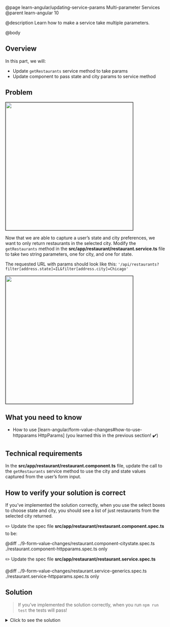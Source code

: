 @page learn-angular/updating-service-params Multi-parameter Services
@parent learn-angular 10

@description Learn how to make a service take multiple parameters.

@body

## Overview

In this part, we will:

- Update `getRestaurants` service method to take params
- Update component to pass state and city params to service method

## Problem

<img src="../static/img/angular/10-updating-service-params/before.png"
  style="border: solid 1px black;" width="400px"/>

Now that we are able to capture a user’s state and city preferences, we want to only return restaurants in the selected city. Modify the `getRestaurants` method in the **src/app/restaurant/restaurant.service.ts** file to take two string parameters, one for city, and one for state.

The requested URL with params should look like this: `'/api/restaurants?filter[address.state]=IL&filter[address.city]=Chicago'`

<img src="../static/img/angular/10-updating-service-params/after.png"
  style="border: solid 1px black;" width="400px"/>

## What you need to know

- How to use [learn-angular/form-value-changes#how-to-use-httpparams HttpParams] (you learned this in the previous section! ✔️)

## Technical requirements

In the **src/app/restaurant/restaurant.component.ts** file, update the call to the `getRestaurants` service method to use the city and state values captured from the user’s form input.

## How to verify your solution is correct

If you’ve implemented the solution correctly, when you use the select boxes to choose state and city, you should see a list of just restaurants from the selected city returned.

✏️ Update the spec file **src/app/restaurant/restaurant.component.spec.ts** to be:

@diff ../9-form-value-changes/restaurant.component-citystate.spec.ts ./restaurant.component-httpparams.spec.ts only

✏️ Update the spec file **src/app/restaurant/restaurant.service.spec.ts**

@diff ../9-form-value-changes/restaurant.service-generics.spec.ts ./restaurant.service-httpparams.spec.ts only

## Solution

> If you’ve implemented the solution correctly, when you run `npm run test` the tests will pass!

<details>
<summary>Click to see the solution</summary>
✏️ Update **src/app/restaurant/restaurant.service.ts**

@diff ../9-form-value-changes/restaurant.service-generics.ts ./restaurant.service-httpparams.ts only

✏️ Update **src/app/restaurant/restaurant.component.ts**

@diff ../9-form-value-changes/restaurant.component-citystate.ts ./restaurant.component-httpparams.ts only

</details>
